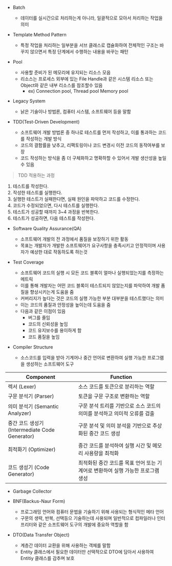 + Batch
  - 데이터를 실시간으로 처리하는게 아니라, 일괄적으로 모아서 처리하는 작업을 의미

+ Template Method Pattern
  - 특정 작업을 처리하는 일부분을 서브 클래스로 캡슐화하여 전체적인 구조는 바꾸지 않으면서 특정 단계에서 수행하는 내용을 바꾸는 패턴

+ Pool
  - 사용할 준비가 된 메모리에 유지되는 리소스 모음
  - 리소스는 프로세스 외부에 있는 File Handle과 같은 시스템 리소스 또는 Object와 같은 내부 리소스를 참조할수 있음
    - ex) Connection pool, Thread pool Memory pool



+ Legacy System
  - 낡은 기술이나 방법론, 컴퓨터 시스템, 소프트웨어 등을 말함

+ TDD(Test-Driven Development)
  - 소프트웨어 개발 방법론 중 하나로 테스트를 먼저 작성하고, 이를 통과하는 코드를 작성하는 개발 방식
  - 코드의 결함률을 낮추고, 리팩토링이나 코드 변경시 이전 코드의 동작여부를 보장
  - 코드 작성하는 방식을 좀 더 구체화하고 명확하할 수 있어서 개발 생산성을 높일수 있음
>TDD 적용하는 과정
1. 테스트를 작성한다.
2. 작성한 테스트를 실행한다.
3. 실행한 테스트가 실패한다면, 실패 원인을 파악하고 코드를 수정한다.
4. 코드가 수정되었으면, 다시 테스트를 실행한다.
5. 테스트가 성공할 때까지 3~4 과정을 반복한다.
6. 테스트가 성공하면, 다음 테스트를 작성한다.


+ Software Quality Assurance(QA)
  - 소프트웨어 개발의 전 과정에서 품질을 보장하기 위한 활동
  - 목표는 개발자가 개발한 소프트웨어가 요구사항을 충족시키고 안정적이며 사용자가 예상한 대로 작동하도록 하는것


+ Test Coverage
  - 소프트웨어 코드의 실행 시 모든 코드 블록이 얼마나 실행되었는지를 측정하는 메트릭
  - 이를 통해 개발자는 어떤 코드 블록이 테스트되지 않았는지를 파악하여 개발 품질을 향상시키는게 도움을 줌
  - 커버리지가 높다는 것은 코드의 실행 가능한 부분 대부분을 테스트했다는 의미
  - 이는 코드의 품질과 안정성을 높이는데 도움을 줌
  - 다음과 같은 이점이 있음
      - 버그를 줄임
      - 코드의 신뢰성을 높임
      - 코드 유지보수를 용이하게 함
      - 코드 품질을 높임


+ Compiler Structure
  - 소스코드를 입력을 받아 기계어나 중간 언어로 변환하여 실행 가능한 프로그램을 생성하는 소프트웨어 도구
  
  
| Component                  | Function                                                       |
|----------------------------|----------------------------------------------------------------|
| 렉서 (Lexer)                | 소스 코드를 토큰으로 분리하는 역할                                 |
| 구문 분석기 (Parser)        | 토큰을 구문 구조로 변환하는 역할                                  |
| 의미 분석기 (Semantic Analyzer) | 구문 분석 트리를 기반으로 소스 코드의 의미를 분석하고 의미적 오류를 검출 |
| 중간 코드 생성기 (Intermediate Code Generator) | 구문 분석 및 의미 분석을 기반으로 추상화된 중간 코드 생성 |
| 최적화기 (Optimizer)         | 중간 코드를 분석하여 실행 시간 및 메모리 사용량을 최적화           |
| 코드 생성기 (Code Generator) | 최적화된 중간 코드를 목표 언어 또는 기계어로 변환하여 실행 가능한 프로그램 생성 |



+ Garbage Collector

+ BNF(Backus-Naur Form)
  - 프로그래밍 언어와 컴퓨터 문법을 기술하기 위해 사용되는 형식적인 메타 언어
  - 구문의 생략, 반복, 선택등으 기술하는데 사용되며 일반적으로 컴파일러나 인터프리터와 같은 소프트웨어 도구의 개발에 중요하 역할을 함

+ DTO(Data Transfer Object)
  - 계층간 데이터 교환을 위해 사용하는 객체를 말함
  - Entity 클래스에서 필요한 데이터만 선택적으로 DTO에 담아서 사용하여 Entitiy 클래스를 감추며 보호






